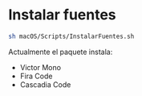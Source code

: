 # Instalar fuentes

```sh
sh macOS/Scripts/InstalarFuentes.sh
```

Actualmente el paquete instala:
- Victor Mono
- Fira Code
- Cascadia Code

